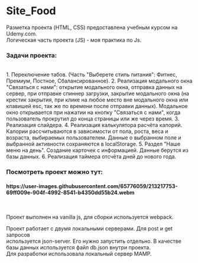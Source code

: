 <h1>Site_Food</h1>

Разметка проекта (HTML, CSS) предоставлена учебным курсом на Udemy.com.<br>
Логическая часть проекта (JS) - моя практика по Js.<br>

<h3>Задачи проекта:</h3><br>
1. Переключение табов. (Часть "Выберете стиль питания": Фитнес, Премиум, Постное, Сбалансированное).
2. Реализация модального окна "Связаться с нами": открытие модального окна, отправка данных на сервер, при отправке спиннер загрузки,
   закрытие модального окна (на крестик закрытия, при клике на любое место вне модального окна или клавишей esc, так же по времени после отправки данных).
   Модальное окно открывается при нажатии на кнопку "Связаться с нами", когда пользователь прокрутил до конца страницы или же через время.
3. Реализация слайдера.
4. Реализация калькулятора расчёта калорий. Калории рассчитываются в зависимости от пола, роста, веса и возраста, выбираемых пользователем.
   Данные о выбранном поле и выбранной активности сохраняются в localStorage.
5. Раздел "Наше меню на день". Создание карточек с информацией. Данные берутся из базы данных.
6. Реализация таймера отсчёта дней до нового года.<br>

<h3>Посмотреть проект можно тут:</h3>
<h4>https://user-images.githubusercontent.com/65776059/213217753-69ff009e-904f-4992-8541-b4350dd55b24.webm</h4>
<br>

Проект выполнен на vanilla js, для сборки используется webpack.<br>

Проект работает с двумя локальными серверами. Для post и get запросов<br>
используется json-server. Его нужно запустить отдельно. В качестве базы данных используется файл db.json внутри проекта.<br>
Для разработки использовала локальный сервер MAMP.
